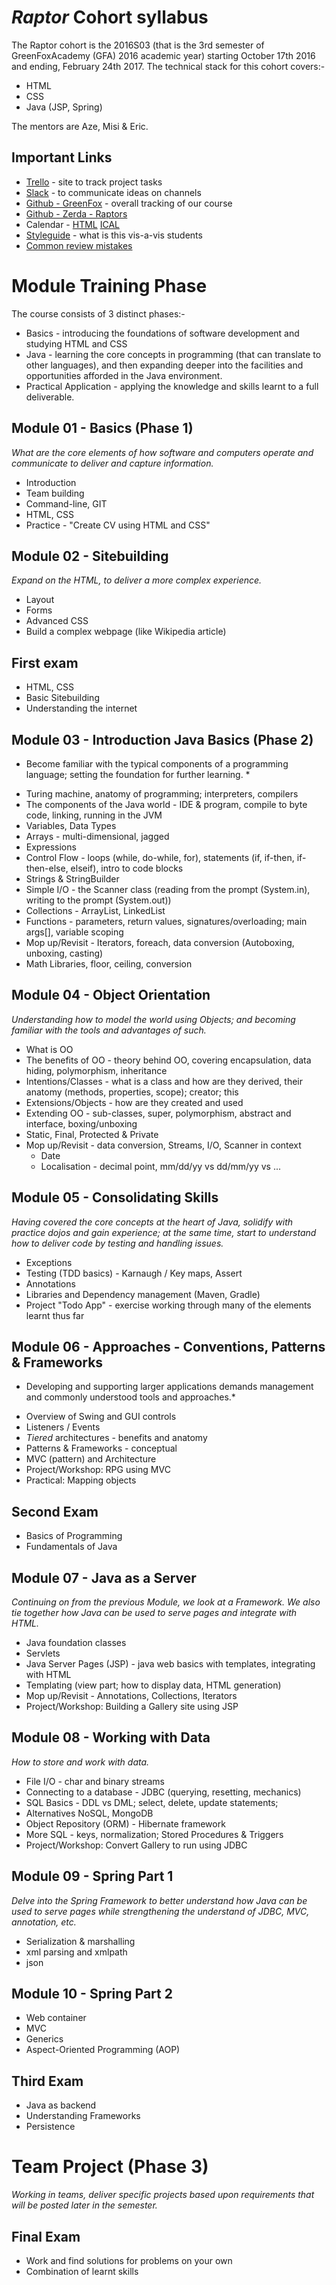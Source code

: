 # *Raptor* Cohort syllabus
The Raptor cohort is the 2016S03 (that is the 3rd semester of GreenFoxAcademy (GFA) 2016 academic year) starting October 17th 2016 and ending, February 24th 2017.  The technical stack for this cohort covers:-
- HTML
- CSS
- Java (JSP, Spring)

The mentors are Aze, Misi & Eric.


## Important Links
- [Trello](https://trello.com/zerdaraptors) - site to track project tasks
- [Slack](https://greenfox-zerda.slack.com) - to communicate ideas on channels
- [Github - GreenFox](https://github.com/greenfox-academy) - overall tracking of our course
- [Github - Zerda - Raptors](https://github.com/greenfox-zerda-raptors)
- Calendar - [HTML](https://calendar.google.com/calendar/embed?src=greenfoxacademy.com_l0pmnv2jd08afbf211ek0jqlhc%40group.calendar.google.com&ctz=Europe/Budapest) [ICAL](https://calendar.google.com/calendar/ical/greenfoxacademy.com_l0pmnv2jd08afbf211ek0jqlhc%40group.calendar.google.com/public/basic.ics)
- [Styleguide](STYLEGUIDE.md) - what is this vis-a-vis students
- [Common review mistakes](review/)

# Module Training Phase
The course consists of 3 distinct phases:-
- Basics - introducing the foundations of software development and studying HTML and CSS
- Java - learning the core concepts in programming (that can translate to other languages), and then expanding deeper into the facilities and opportunities afforded in the Java environment.
- Practical Application - applying the knowledge and skills learnt to a full deliverable.

## Module 01 -  Basics (Phase 1)
*What are the core elements of how software and computers operate and communicate to deliver and capture information.*

- Introduction
- Team building
- Command-line, GIT
- HTML, CSS
- Practice - "Create CV using HTML and CSS"

## Module 02 - Sitebuilding
*Expand on the HTML, to deliver a more complex experience.*
- Layout
- Forms
- Advanced CSS
- Build a complex webpage (like Wikipedia article)

## First exam
- HTML, CSS
- Basic Sitebuilding
- Understanding the internet

## Module 03 - Introduction Java Basics (Phase 2)
* Become familiar with the typical components of a programming language; setting the foundation for further learning. *
- Turing machine, anatomy of programming; interpreters, compilers
- The components of the Java world - IDE & program, compile to byte code, linking, running in the JVM
- Variables, Data Types
- Arrays - multi-dimensional, jagged
- Expressions
- Control Flow - loops (while, do-while, for), statements (if, if-then, if-then-else, elseif), intro to code blocks
- Strings & StringBuilder
- Simple I/O - the Scanner class (reading from the prompt (System.in), writing to the prompt (System.out))
- Collections - ArrayList, LinkedList
- Functions - parameters, return values, signatures/overloading; main args[], variable scoping
- Mop up/Revisit - Iterators, foreach, data conversion (Autoboxing, unboxing, casting)
- Math Libraries, floor, ceiling, conversion

## Module 04 - Object Orientation
*Understanding how to model the world using Objects; and becoming familiar with the tools and advantages of such.*
- What is OO
- The benefits of OO - theory behind OO, covering encapsulation, data hiding, polymorphism, inheritance
- Intentions/Classes - what is a class and how are they derived, their anatomy (methods, properties, scope); creator; this
- Extensions/Objects - how are they created and used
- Extending OO - sub-classes, super, polymorphism, abstract and interface, boxing/unboxing
- Static, Final, Protected & Private
- Mop up/Revisit - data conversion, Streams, I/O, Scanner in context
  - Date
  - Localisation - decimal point, mm/dd/yy vs dd/mm/yy vs ...


## Module 05 - Consolidating Skills
*Having covered the core concepts at the heart of Java, solidify with practice dojos and gain experience; at the same time, start to understand how to deliver code by testing and handling issues.*
- Exceptions
- Testing (TDD basics) - Karnaugh / Key maps, Assert
- Annotations
- Libraries and Dependency management (Maven, Gradle)
- Project "Todo App" - exercise working through many of the elements learnt thus far

## Module 06 - Approaches - Conventions, Patterns & Frameworks
* Developing and supporting larger applications demands management and commonly understood tools and approaches.*
- Overview of Swing and GUI controls
- Listeners / Events
- *Tiered* architectures - benefits and anatomy
- Patterns & Frameworks - conceptual
- MVC (pattern) and Architecture
- Project/Workshop: RPG using MVC
- Practical: Mapping objects

## Second Exam
- Basics of Programming
- Fundamentals of Java

## Module 07 - Java as a Server
*Continuing on from the previous Module, we look at a Framework.  We also tie together how Java can be used to serve pages and integrate with HTML.*
- Java foundation classes
- Servlets
- Java Server Pages (JSP) - java web basics with templates, integrating with HTML
- Templating (view part; how to display data, HTML generation)
- Mop up/Revisit -  Annotations, Collections, Iterators
- Project/Workshop: Building a Gallery site using JSP

## Module 08 - Working with Data
*How to store and work with data.*
- File I/O - char and binary streams
- Connecting to a database - JDBC (querying, resetting, mechanics)
- SQL Basics - DDL vs DML; select, delete, update statements;
- Alternatives NoSQL, MongoDB
- Object Repository (ORM) - Hibernate framework
- More SQL - keys, normalization;  Stored Procedures & Triggers
- Project/Workshop: Convert Gallery to run using JDBC

## Module 09 - Spring Part 1
*Delve into the Spring Framework to better understand how Java can be used to serve pages while strengthening the understand of JDBC, MVC, annotation, etc.*
- Serialization & marshalling
- xml parsing and xmlpath
- json

## Module 10 - Spring Part 2
- Web container
- MVC
- Generics
- Aspect-Oriented Programming (AOP)

## Third Exam
- Java as backend
- Understanding Frameworks
- Persistence

# Team Project (Phase 3)
*Working in teams, deliver specific projects based upon requirements that will be posted later in the semester.*

## Final Exam
- Work and find solutions for problems on your own
- Combination of learnt skills

